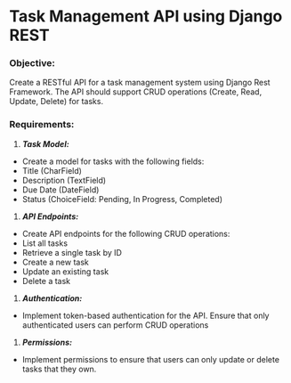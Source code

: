 # Task Management API using Django REST
### Objective: 
Create a RESTful API for a task management system using Django Rest Framework. The API
should support CRUD operations (Create, Read, Update, Delete) for tasks.
### Requirements:
1. ***Task Model:***
- Create a model for tasks with the following fields:
- Title (CharField)
- Description (TextField)
- Due Date (DateField)
- Status (ChoiceField: Pending, In Progress, Completed)
1. ***API Endpoints:***
- Create API endpoints for the following CRUD operations:
- List all tasks
- Retrieve a single task by ID
- Create a new task
- Update an existing task
- Delete a task
1. ***Authentication:***
- Implement token-based authentication for the API. Ensure that only authenticated users
can perform CRUD operations
1. ***Permissions:***
- Implement permissions to ensure that users can only update or delete tasks that they
own.
